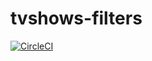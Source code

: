 # tvshows-filters

[![CircleCI](https://circleci.com/gh/a-ignatov-parc/tvshows-filters.svg?style=svg)](https://circleci.com/gh/a-ignatov-parc/tvshows-filters)
